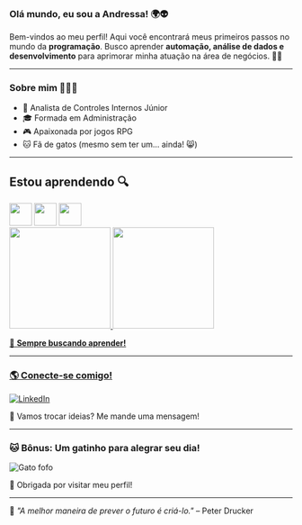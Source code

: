 ### Olá mundo, eu sou a Andressa! 🌍👽

Bem-vindos ao meu perfil! 
Aqui você encontrará meus primeiros passos no mundo da **programação**. Busco aprender **automação, análise de dados e desenvolvimento** para aprimorar minha atuação na área de negócios. 🚶‍♀️

---

### Sobre mim 💁🏾‍♀️
- 💼 Analista de Controles Internos Júnior
- 🎓 Formada em Administração
- 🎮 Apaixonada por jogos RPG
- 🐱 Fã de gatos (mesmo sem ter um... ainda! 😸)

---

## Estou aprendendo 🔍

<img loading="lazy" src="https://cdn.jsdelivr.net/gh/devicons/devicon/icons/java/java-original.svg" width="40" height="40"/> 
<img src="https://cdn.jsdelivr.net/gh/devicons/devicon@latest/icons/html5/html5-original.svg" width="40" height="40"/>
<img src="https://cdn.jsdelivr.net/gh/devicons/devicon@latest/icons/css3/css3-original.svg" width="40" height="40"/>
          
          

<div>
<a href="https://github.com/seu-dressaluv">
<img loading="lazy" height="180em" src="https://github-readme-stats.vercel.app/api/top-langs/?username=dressaluv&layout=compact&langs_count=7&theme=dracula"/>
<img loading="lazy" height="180em" src="https://github-readme-stats.vercel.app/api?username=dressaluv&show_icons=true&theme=dracula&include_all_commits=true&count_private=true"/>
</div>


📌 **Sempre buscando aprender!**

---

### 🌎 Conecte-se comigo!

[![LinkedIn](https://img.shields.io/badge/LinkedIn-000?style=for-the-badge&logo=linkedin&logoColor=0A66C2)](https://www.linkedin.com/in/andressa-ramos-adm/)  

💌 Vamos trocar ideias? Me mande uma mensagem!

---

### 🐱 Bônus: Um gatinho para alegrar seu dia!

![Gato fofo](https://cataas.com/cat/says/Hello!)


🚀 Obrigada por visitar meu perfil! 

---

🔎 *"A melhor maneira de prever o futuro é criá-lo."* – Peter Drucker

